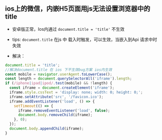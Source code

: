 ## ios上的微信，内嵌H5页面用js无法设置浏览器中的title

* 安卓版正常，Ios内通过 `document.title = 'title'` 不生效

* tips: `document.title` 在js 中 载入时触发，可以生效，当嵌入到Api 请求中时失效

* 解决：

```js
document.title = 'title';
//解决document.title 在 ios 下不生效bug方案 ios内生效
const mobile = navigator.userAgent.toLowerCase();
const length = document.querySelectorAll('iframe').length;
if (/iphone|ipad|ipod/.test(mobile) && !length) {
  const iframe = document.createElement('iframe');
  iframe.style.cssText = 'display: none; width: 0; height: 0;';
  iframe.setAttribute('src', '/favicon.ico');
  iframe.addEventListener('load', () => {
    setTimeout(() => {
      iframe.removeEventListener('load', false);
      document.body.removeChild(iframe);
    }, 0);
  });
  document.body.appendChild(iframe);
}

```
